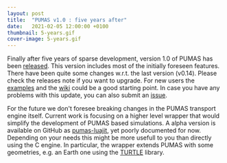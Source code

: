 ```yaml
---
layout: post
title:  "PUMAS v1.0 : five years after"
date:   2021-02-05 12:00:00 +0100
thumbnail: 5-years.gif
cover-image: 5-years.gif
---
```


Finally after five years of sparse development, version 1.0 of PUMAS has been
[released][v100]. This version includes most of the initially foreseen
features. There have been quite some changes w.r.t. the last version (v0.14).
Please check the releases note if you want to upgrade. For new users the
[examples](https://github.com/niess/pumas/tree/master/examples) and the
[wiki](https://github.com/niess/pumas/wiki) could be a good starting point. In
case you have any problems with this update, you can also submit an
[issue][issue].

For the future we don't foresee breaking changes in the PUMAS transport engine
itself. Current work is focusing on a higher level wrapper that would simplify
the development of PUMAS based simulations. A alpha version is available on
GitHub as [pumas-luajit](https://github.com/niess/pumas-luajit), yet poorly
documented for now. Depending on your needs this might be more usefull to you
than directly using the C engine. In particular, the wrapper extends PUMAS with
some geometries, e.g. an Earth one using the
[TURTLE](https://niess.github.io/turtle-pages/) library.

[v100]: https://github.com/niess/pumas/releases/tag/v1.0
[issue]: https://github.com/niess/pumas/issues
